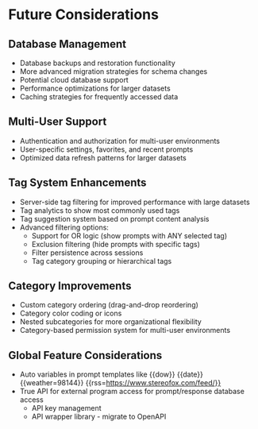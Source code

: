 # Future Considerations

## Database Management
- Database backups and restoration functionality
- More advanced migration strategies for schema changes
- Potential cloud database support
- Performance optimizations for larger datasets
- Caching strategies for frequently accessed data

## Multi-User Support
- Authentication and authorization for multi-user environments
- User-specific settings, favorites, and recent prompts
- Optimized data refresh patterns for larger datasets

## Tag System Enhancements
- Server-side tag filtering for improved performance with large datasets
- Tag analytics to show most commonly used tags
- Tag suggestion system based on prompt content analysis
- Advanced filtering options:
  - Support for OR logic (show prompts with ANY selected tag)
  - Exclusion filtering (hide prompts with specific tags)
  - Filter persistence across sessions
  - Tag category grouping or hierarchical tags

## Category Improvements
- Custom category ordering (drag-and-drop reordering)
- Category color coding or icons
- Nested subcategories for more organizational flexibility
- Category-based permission system for multi-user environments

## Global Feature Considerations
- Auto variables in prompt templates like {{dow}} {{date}} {{weather=98144}} {{rss=https://www.stereofox.com/feed/}}
- True API for external program access for prompt/response database access
  - API key management
  - API wrapper library - migrate to OpenAPI


